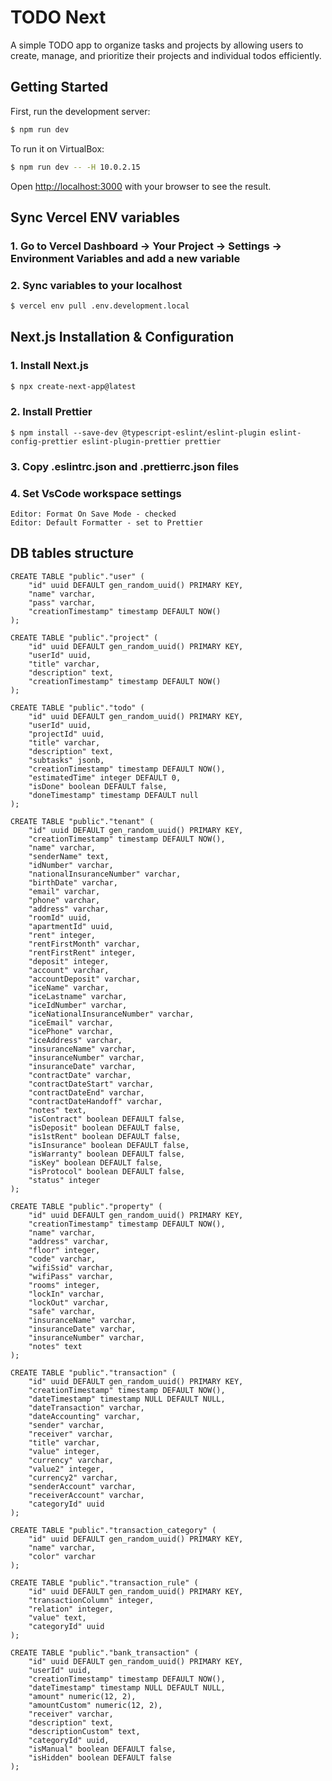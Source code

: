 # TODO Next

A simple TODO app to organize tasks and projects by allowing users to create, manage, and prioritize their projects and individual todos efficiently.

## Getting Started

First, run the development server:

```bash
$ npm run dev
```

To run it on VirtualBox:

```bash
$ npm run dev -- -H 10.0.2.15
```

Open [http://localhost:3000](http://localhost:3000) with your browser to see the result.

## Sync Vercel ENV variables

### 1. Go to Vercel Dashboard → Your Project → Settings → Environment Variables and add a new variable

### 2. Sync variables to your localhost

```bash
$ vercel env pull .env.development.local
```

## Next.js Installation & Configuration

### 1. Install Next.js

```bash
$ npx create-next-app@latest
```

### 2. Install Prettier

```
$ npm install --save-dev @typescript-eslint/eslint-plugin eslint-config-prettier eslint-plugin-prettier prettier
```

### 3. Copy .eslintrc.json and .prettierrc.json files

### 4. Set VsCode workspace settings

```
Editor: Format On Save Mode - checked
Editor: Default Formatter - set to Prettier
```

## DB tables structure

```
CREATE TABLE "public"."user" (
    "id" uuid DEFAULT gen_random_uuid() PRIMARY KEY,
    "name" varchar,
    "pass" varchar,
    "creationTimestamp" timestamp DEFAULT NOW()
);
```

```
CREATE TABLE "public"."project" (
    "id" uuid DEFAULT gen_random_uuid() PRIMARY KEY,
    "userId" uuid,
    "title" varchar,
    "description" text,
    "creationTimestamp" timestamp DEFAULT NOW()
);
```

```
CREATE TABLE "public"."todo" (
    "id" uuid DEFAULT gen_random_uuid() PRIMARY KEY,
    "userId" uuid,
    "projectId" uuid,
    "title" varchar,
    "description" text,
    "subtasks" jsonb,
    "creationTimestamp" timestamp DEFAULT NOW(),
    "estimatedTime" integer DEFAULT 0,
    "isDone" boolean DEFAULT false,
    "doneTimestamp" timestamp DEFAULT null
);
```

```
CREATE TABLE "public"."tenant" (
    "id" uuid DEFAULT gen_random_uuid() PRIMARY KEY,
    "creationTimestamp" timestamp DEFAULT NOW(),
    "name" varchar,
    "senderName" text,
    "idNumber" varchar,
    "nationalInsuranceNumber" varchar,
    "birthDate" varchar,
    "email" varchar,
    "phone" varchar,
    "address" varchar,
    "roomId" uuid,
    "apartmentId" uuid,
    "rent" integer,
    "rentFirstMonth" varchar,
    "rentFirstRent" integer,
    "deposit" integer,
    "account" varchar,
    "accountDeposit" varchar,
    "iceName" varchar,
    "iceLastname" varchar,
    "iceIdNumber" varchar,
    "iceNationalInsuranceNumber" varchar,
    "iceEmail" varchar,
    "icePhone" varchar,
    "iceAddress" varchar,
    "insuranceName" varchar,
    "insuranceNumber" varchar,
    "insuranceDate" varchar,
    "contractDate" varchar,
    "contractDateStart" varchar,
    "contractDateEnd" varchar,
    "contractDateHandoff" varchar,
    "notes" text,
    "isContract" boolean DEFAULT false,
    "isDeposit" boolean DEFAULT false,
    "is1stRent" boolean DEFAULT false,
    "isInsurance" boolean DEFAULT false,
    "isWarranty" boolean DEFAULT false,
    "isKey" boolean DEFAULT false,
    "isProtocol" boolean DEFAULT false,
    "status" integer
);
```

```
CREATE TABLE "public"."property" (
    "id" uuid DEFAULT gen_random_uuid() PRIMARY KEY,
    "creationTimestamp" timestamp DEFAULT NOW(),
    "name" varchar,
    "address" varchar,
    "floor" integer,
    "code" varchar,
    "wifiSsid" varchar,
    "wifiPass" varchar,
    "rooms" integer,
    "lockIn" varchar,
    "lockOut" varchar,
    "safe" varchar,
    "insuranceName" varchar,
    "insuranceDate" varchar,
    "insuranceNumber" varchar,
    "notes" text
);
```

```
CREATE TABLE "public"."transaction" (
    "id" uuid DEFAULT gen_random_uuid() PRIMARY KEY,
    "creationTimestamp" timestamp DEFAULT NOW(),
    "dateTimestamp" timestamp NULL DEFAULT NULL,
    "dateTransaction" varchar,
    "dateAccounting" varchar,
    "sender" varchar,
    "receiver" varchar,
    "title" varchar,
    "value" integer,
    "currency" varchar,
    "value2" integer,
    "currency2" varchar,
    "senderAccount" varchar,
    "receiverAccount" varchar,
    "categoryId" uuid
);
```

```
CREATE TABLE "public"."transaction_category" (
    "id" uuid DEFAULT gen_random_uuid() PRIMARY KEY,
    "name" varchar,
    "color" varchar
);
```

```
CREATE TABLE "public"."transaction_rule" (
    "id" uuid DEFAULT gen_random_uuid() PRIMARY KEY,
    "transactionColumn" integer,
    "relation" integer,
    "value" text,
    "categoryId" uuid
);
```

```
CREATE TABLE "public"."bank_transaction" (
    "id" uuid DEFAULT gen_random_uuid() PRIMARY KEY,
    "userId" uuid,
    "creationTimestamp" timestamp DEFAULT NOW(),
    "dateTimestamp" timestamp NULL DEFAULT NULL,
    "amount" numeric(12, 2),
    "amountCustom" numeric(12, 2),
    "receiver" varchar,
    "description" text,
    "descriptionCustom" text,
    "categoryId" uuid,
    "isManual" boolean DEFAULT false,
    "isHidden" boolean DEFAULT false
);
```
